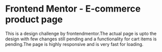 # Frontend Mentor - E-commerce product page

This is a design challenge by frontendmentor.The actual page is upto the design with few changes still pending and a functionality for cart items is pending.The page is highly responsive and is very fast for loading.
